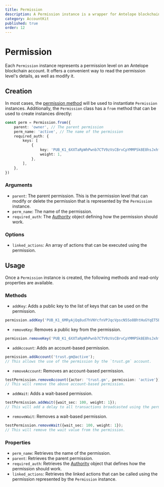 ```yaml
---
title: Permission
description: A Permission instance is a wrapper for Antelope blockchain account permissions.
category: AccountKit
published: true
order: 12
---
```


# Permission

Each `Permission` instance represents a permission level on an Antelope blockchain account. It offers a convenient way to read the permission level's details, as well as modify it.

## Creation

In most cases, the [permission method](/docs/account-kit/permission-method) will be used to instantiate `Permission` instances. Additionally, the `Permission` class has a `from` method that can be used to create instances directly:

```typescript
const perm = Permission.from({
    parent: 'owner', // The parent permission
    perm_name: 'active', // The name of the permission
    required_auth: {
        keys: [
            {
                key: 'PUB_K1_6XXTaRpWhPwnb7CTV9zVsCBrvCpYMMPSk8E8hsJxhf6V9t8aT5',
                weight: 1,
            },
        ],
    },
})
```

### Arguments

- `parent`: The parent permission. This is the permission level that can modify or delete the permission that is represented by the `Permission` instance.
- `perm_name`: The name of the permission.
- `required_auth`: The [Authority](/docs/account-kit/authority) object defining how the permission should work.

### Options

- `linked_actions`: An array of actions that can be executed using the permission.

## Usage

Once a `Permission` instance is created, the following methods and read-only properties are available.

### Methods

- `addKey`: Adds a public key to the list of keys that can be used on the permission.

```typescript
permission.addKey('PUB_K1_6MRyAjQq8ud7hVNYcfnVPJqcVpscN5So8BhtHuGYqET5BoDq63', 10);
```

- `removeKey`: Removes a public key from the permission.

```typescript
permission.removeKey('PUB_K1_6XXTaRpWhPwnb7CTV9zVsCBrvCpYMMPSk8E8hsJxhf6V9t8aT5');
```

- `addAccount`: Adds an account-based permission.

```typescript
permission.addAccount('trust.gm@active');
// This allows the use of the permission by the `trust.gm` account.
```

- `removeAccount`: Removes an account-based permission.

```typescript
testPermission.removeAccount({actor: 'trust.gm', permission: 'active'});
// This will remove the above account-based permission.
```

- `addWait`: Adds a wait-based permission.

```typescript
testPermission.addWait({wait_sec: 100, weight: 1});
// This will add a delay to all transactions broadcasted using the permission level.
```

- `removeWait`: Removes a wait-based permission.

```typescript
testPermission.removeWait({wait_sec: 100, weight: 1});
// This will remove the wait value from the permission.
```

### Properties

- `perm_name`: Retrieves the name of the permission.
- `parent`: Retrieves the parent permission.
- `required_auth`: Retrieves the [Authority](/docs/account-kit/authority) object that defines how the permission should work.
- `linked_actions`: Retrieves the linked actions that can be called using the permission represented by the `Permission` instance.
